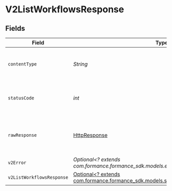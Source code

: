 # V2ListWorkflowsResponse


## Fields

| Field                                                                                                                                 | Type                                                                                                                                  | Required                                                                                                                              | Description                                                                                                                           |
| ------------------------------------------------------------------------------------------------------------------------------------- | ------------------------------------------------------------------------------------------------------------------------------------- | ------------------------------------------------------------------------------------------------------------------------------------- | ------------------------------------------------------------------------------------------------------------------------------------- |
| `contentType`                                                                                                                         | *String*                                                                                                                              | :heavy_check_mark:                                                                                                                    | HTTP response content type for this operation                                                                                         |
| `statusCode`                                                                                                                          | *int*                                                                                                                                 | :heavy_check_mark:                                                                                                                    | HTTP response status code for this operation                                                                                          |
| `rawResponse`                                                                                                                         | [HttpResponse<InputStream>](https://docs.oracle.com/en/java/javase/11/docs/api/java.net.http/java/net/http/HttpResponse.html)         | :heavy_check_mark:                                                                                                                    | Raw HTTP response; suitable for custom response parsing                                                                               |
| `v2Error`                                                                                                                             | *Optional<? extends com.formance.formance_sdk.models.errors.V2Error>*                                                                 | :heavy_minus_sign:                                                                                                                    | General error                                                                                                                         |
| `v2ListWorkflowsResponse`                                                                                                             | [Optional<? extends com.formance.formance_sdk.models.shared.V2ListWorkflowsResponse>](../../models/shared/V2ListWorkflowsResponse.md) | :heavy_minus_sign:                                                                                                                    | List of workflows                                                                                                                     |